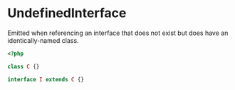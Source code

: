 # UndefinedInterface

Emitted when referencing an interface that does not exist but does have an identically-named class.

```php
<?php

class C {}

interface I extends C {}
```
